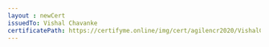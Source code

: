 ```yaml
--- 
layout : newCert 
issuedTo: Vishal Chavanke 
certificatePath: https://certifyme.online/img/cert/agilencr2020/VishalChavanke_40f78.png
--- 
```

